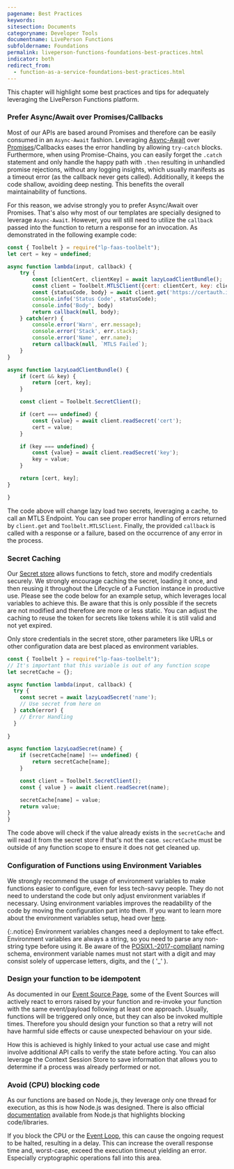 ```yaml
---
pagename: Best Practices
keywords:
sitesection: Documents
categoryname: Developer Tools
documentname: LivePerson Functions
subfoldername: Foundations
permalink: liveperson-functions-foundations-best-practices.html
indicator: both
redirect_from:
  - function-as-a-service-foundations-best-practices.html
---
```


This chapter will highlight some best practices and tips for adequately leveraging the LivePerson Functions platform.

### Prefer Async/Await over Promises/Callbacks

Most of our APIs are based around Promises and therefore can be easily consumed in an `Async-Await` fashion. Leveraging [Async-Await](https://developer.mozilla.org/en-US/docs/Web/JavaScript/Reference/Operators/await) over [Promises](https://developer.mozilla.org/en-US/docs/Web/JavaScript/Guide/Using_promises)/Callbacks eases the error handling by allowing `try-catch` blocks. Furthermore, when using Promise-Chains, you can easily forget the `.catch` statement and only handle the happy path with `.then` resulting in unhandled promise rejections, without any logging insights, which usually manifests as a timeout error (as the callback never gets called). Additionally, it keeps the code shallow, avoiding deep nesting. This benefits the overall maintainability of functions.

For this reason, we advise strongly you to prefer Async/Await over Promises. That's also why most of our templates are specially designed to leverage `Async-Await`. However, you will still need to utilize the `callback` passed into the function to return a response for an invocation. As demonstrated in the following example code:

```javascript
const { Toolbelt } = require("lp-faas-toolbelt");
let cert = key = undefined;

async function lambda(input, callback) {
    try {
        const [clientCert, clientKey] = await lazyLoadClientBundle();
        const client = Toolbelt.MTLSClient({cert: clientCert, key: clientKey});
        const {statusCode, body} = await client.get('https://certauth.idrix.fr/json');
        console.info('Status Code', statusCode);
        console.info('Body', body)
        return callback(null, body);
    } catch(err) {
        console.error('Warn', err.message);
        console.error('Stack', err.stack);
        console.error('Name', err.name);
        return callback(null, `MTLS Failed`);
    }
}

async function lazyLoadClientBundle() {
    if (cert && key) {
        return [cert, key];
    }

    const client = Toolbelt.SecretClient();

    if (cert === undefined) {
        const {value} = await client.readSecret('cert');
        cert = value;
    }

    if (key === undefined) {
        const {value} = await client.readSecret('key');
        key = value;
    }

    return [cert, key];
}

}
```

The code above will change lazy load two secrets, leveraging a cache, to call an MTLS Endpoint. You can see proper error handling of errors returned by `client.get` and `Toolbelt.MTLSClient`. Finally, the provided `callback` is called with a response or a failure, based on the occurrence of any error in the process.

### Secret Caching

Our [Secret store](liveperson-functions-foundations-features.html#secret-store) allows functions to fetch, store and modify credentials securely. We strongly encourage caching the secret, loading it once, and then reusing it throughout the Lifecycle of a Function instance in productive use. Please see the code below for an example setup, which leverages local variables to achieve this. Be aware that this is only possible if the secrets are not modified and therefore are more or less static. You can adjust the caching to reuse the token for secrets like tokens while it is still valid and not yet expired.

Only store credentials in the secret store, other parameters like URLs or other configuration data are best placed as environment variables.

```javascript
const { Toolbelt } = require("lp-faas-toolbelt");
// It's important that this variable is out of any function scope
let secretCache = {};

async function lambda(input, callback) {
  try {
    const secret = await lazyLoadSecret('name');
    // Use secret from here on
  } catch(error) {
    // Error Handling
  }
  
}

async function lazyLoadSecret(name) {
    if (secretCache[name] !== undefined) {
        return secretCache[name];
    }

    const client = Toolbelt.SecretClient();
    const { value } = await client.readSecret(name);

    secretCache[name] = value;
    return value;
}
}
```

The code above will check if the value already exists in the `secretCache` and will read it from the secret store if that's not the case. `secretCache` must be outside of any function scope to ensure it does not get cleaned up.

### Configuration of Functions using Environment Variables

We strongly recommend the usage of environment variables to make functions easier to configure, even for less tech-savvy people. They do not need to understand the code but only adjust environment variables if necessary. Using environment variables improves the readability of the code by moving the configuration part into them. If you want to learn more about the environment variables setup, head over [here](liveperson-functions-getting-started-configuration.html#environment-variables).

{:.notice}
Environment variables changes need a deployment to take effect. Environment variables are always a string, so you need to parse any non-string type before using it. Be aware of the [POSIX1.-2017-compliant](https://pubs.opengroup.org/onlinepubs/9699919799/basedefs/V1_chap08.html) naming schema, environment variable names must not start with a digit and may consist solely of uppercase letters, digits, and the <underscore> ( '_' ).

### Design your function to be idempotent

As documented in our [Event Source Page](liveperson-functions-event-sources-overview.html), some of the Event Sources will actively react to errors raised by your function and re-invoke your function with the same event/payload following at least one approach. Usually, functions will be triggered only once, but they can also be invoked multiple times. Therefore you should design your function so that a retry will not have harmful side effects or cause unexpected behaviour on your side.

How this is achieved is highly linked to your actual use case and might involve additional API calls to verify the state before acting. You can also leverage the Context Session Store to save information that allows you to determine if a process was already performed or not.

### Avoid (CPU) blocking code

As our functions are based on Node.js, they leverage only one thread for execution, as this is how Node.js was designed. There is also official [documentation](https://nodejs.org/en/docs/guides/dont-block-the-event-loop/) available from Node.js that highlights blocking code/libraries.

If you block the CPU or the [Event Loop](https://nodejs.org/en/docs/guides/event-loop-timers-and-nexttick/), this can cause the ongoing request to be halted, resulting in a delay. This can increase the overall response time and, worst-case, exceed the execution timeout yielding an error. Especially cryptographic operations fall into this area.
